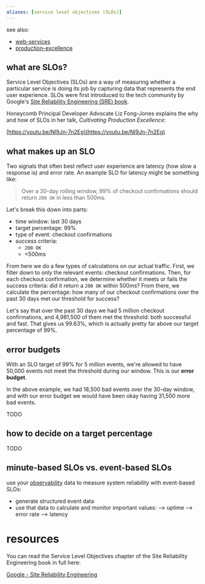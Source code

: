 ```yaml
---
aliases: [service level objectives (SLOs)]
---
```


see also:
- [web-services](tech/web-services.md)
- [production-excellence](tech/production-excellence.md)

## what are SLOs?

Service Level Objectives (SLOs) are a way of measuring whether a particular service is doing its job by capturing data that represents the end user experience. SLOs were first introduced to the tech community by Google's [Site Reliability Engineering (SRE) book](https://sre.google/sre-book/table-of-contents/).

Honeycomb Principal Developer Advocate Liz Fong-Jones explains the why and how of SLOs in her talk, *Cultivating Production Excellence*:

[https://youtu.be/Nl9Jn-7n2Eg](https://youtu.be/Nl9Jn-7n2Eg)

## what makes up an SLO

Two signals that often best reflect user experience are latency (how slow a response is) and error rate. An example SLO for latency might be something like:

> Over a 30-day rolling window, 99% of checkout confirmations should return `200 OK` in less than 500ms.

Let's break this down into parts:

- time window: last 30 days
- target percentage: 99%
- type of event: checkout confirmations
- success criteria:
    - `200 OK`
    - <500ms

From here we do a few types of calculations on our actual traffic. First, we filter down to only the relevant events: checkout confirmations. Then, for each checkout confirmation, we determine whether it meets or fails the success criteria: did it return a `200 OK` within 500ms? From there, we calculate the percentage: how many of our checkout confirmations over the past 30 days met our threshold for success?

Let's say that over the past 30 days we had 5 million checkout confirmations, and 4,981,500 of them met the threshold: both successful and fast. That gives us 99.63%, which is actually pretty far above our target percentage of 99%.

## error budgets

With an SLO target of 99% for 5 million events, we're allowed to have 50,000 events not meet the threshold during our window. This is our **error budget**.

In the above example, we had 18,500 bad events over the 30-day window, and with our error budget we would have been okay having 31,500 more bad events.

TODO

## how to decide on a target percentage

TODO

## minute-based SLOs vs. event-based SLOs


use your [observability](tech/observability.md) data to measure system reliability with event-based SLOs:
- generate structured event data
- use that data to calculate and monitor important values:
    --> uptime
    --> error rate
    --> latency

# resources

You can read the Service Level Objectives chapter of the Site Reliability Engineering book in full here:

[Google - Site Reliability Engineering](https://sre.google/sre-book/service-level-objectives/)